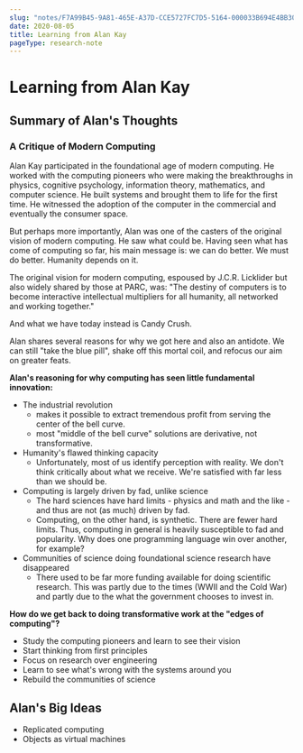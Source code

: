 ```yaml
---
slug: "notes/F7A99B45-9A81-465E-A37D-CCE5727FC7D5-5164-000033B694E4BB30"
date: 2020-08-05
title: Learning from Alan Kay
pageType: research-note
---
```

# Learning from Alan Kay
## Summary of Alan's Thoughts
### A Critique of Modern Computing
Alan Kay participated in the foundational age of modern computing. He worked with the computing pioneers who were making the breakthroughs in physics, cognitive psychology, information theory, mathematics, and computer science. He built systems and brought them to life for the first time. He witnessed the adoption of the computer in the commercial and eventually the consumer space.

But perhaps more importantly, Alan was one of the casters of the original vision of modern computing. He saw what could be. Having seen what has come of computing so far, his main message is: we can do better. We must do better. Humanity depends on it.

The original vision for modern computing, espoused by J.C.R. Licklider but also widely shared by those at PARC, was: "The destiny of computers is to become interactive intellectual multipliers for all humanity, all networked and working together."

And what we have today instead is Candy Crush.

Alan shares several reasons for why we got here and also an antidote. We can still "take the blue pill", shake off this mortal coil, and refocus our aim on greater feats.

**Alan's reasoning for why computing has seen little fundamental innovation:**
- The industrial revolution 
	- makes it possible to extract tremendous profit from serving the center of the bell curve.
	- most "middle of the bell curve" solutions are derivative, not transformative.
- Humanity's flawed thinking capacity
	- Unfortunately, most of us identify perception with reality. We don't think critically about what we receive. We're satisfied with far less than we should be.
- Computing is largely driven by fad, unlike science
	- The hard sciences have hard limits - physics and math and the like - and thus are not (as much) driven by fad.
	- Computing, on the other hand, is synthetic. There are fewer hard limits. Thus, computing in general is heavily susceptible to fad and popularity. Why does one programming language win over another, for example?
- Communities of science doing foundational science research have disappeared
	- There used to be far more funding available for doing scientific research. This was partly due to the times (WWII and the Cold War) and partly due to the what the government chooses to invest in.

**How do we get back to doing transformative work at the "edges of computing"?**
- Study the computing pioneers and learn to see their vision
- Start thinking from first principles
- Focus on research over engineering
- Learn to see what's wrong with the systems around you
- Rebuild the communities of science

## Alan's Big Ideas
- Replicated computing
- Objects as virtual machines
